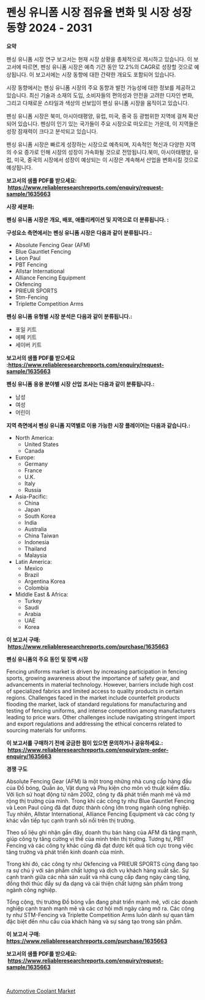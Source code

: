 <p><h1>펜싱 유니폼 시장 점유율 변화 및 시장 성장 동향 2024 - 2031</h1></p><p><strong>요약</strong></p>
<p><p>펜싱 유니폼 시장 연구 보고서는 현재 시장 상황을 총체적으로 제시하고 있습니다. 이 보고서에 따르면, 펜싱 유니폼 시장은 예측 기간 동안 12.2%의 CAGR로 성장할 것으로 예상됩니다. 이 보고서에는 시장 동향에 대한 간략한 개요도 포함되어 있습니다.</p><p>시장 동향에서는 펜싱 유니폼 시장의 주요 동향과 발전 가능성에 대한 정보를 제공하고 있습니다. 최신 기술과 소재의 도입, 소비자들의 편의성과 안전을 고려한 디자인 변화, 그리고 다채로운 스타일과 색상의 선보임이 펜싱 유니폼 시장을 움직이고 있습니다.</p><p>펜싱 유니폼 시장은 북미, 아시아태평양, 유럽, 미국, 중국 등 광범위한 지역에 걸쳐 확산되어 있습니다. 펜싱이 인기 있는 국가들이 주요 시장으로 떠오르는 가운데, 이 지역들은 성장 잠재력이 크다고 분석되고 있습니다.</p><p>펜싱 유니폼 시장은 빠르게 성장하는 시장으로 예측되며, 지속적인 혁신과 다양한 지역의 수요 증가로 인해 시장의 성장이 가속화될 것으로 전망됩니다.북미, 아시아태평양, 유럽, 미국, 중국의 시장에서 성장이 예상되는 이 시장은 계속해서 산업을 변화시킬 것으로 예상됩니다.</p></p>
<p><strong>보고서의 샘플 PDF를 받으세요: &nbsp;<a href="https://www.reliableresearchreports.com/enquiry/request-sample/1635663">https://www.reliableresearchreports.com/enquiry/request-sample/1635663</a></strong></p>
<p><strong>시장 세분화:</strong></p>
<p><strong> 펜싱 유니폼 시장은 개요, 배포, 애플리케이션 및 지역으로 더 분류됩니다. :</strong></p>
<p><strong>구성요소 측면에서는 펜싱 유니폼 시장은 다음과 같이 분류됩니다.:</strong></p>
<p><ul><li>Absolute Fencing Gear (AFM)</li><li>Blue Gauntlet Fencing</li><li>Leon Paul</li><li>PBT Fencing</li><li>Allstar International</li><li>Alliance Fencing Equipment</li><li>Okfencing</li><li>PRIEUR SPORTS</li><li>Stm-Fencing</li><li>Triplette Competition Arms</li></ul></p>
<p><strong> 펜싱 유니폼 유형별 시장 분석은 다음과 같이 분류됩니다.:</strong></p>
<p><ul><li>포일 키트</li><li>에페 키트</li><li>세이버 키트</li></ul></p>
<p><strong>보고서의 샘플 PDF를 받으세요 :<a href="https://www.reliableresearchreports.com/enquiry/request-sample/1635663">https://www.reliableresearchreports.com/enquiry/request-sample/1635663</a></strong></p>
<p><strong> 펜싱 유니폼 응용 분야별 시장 산업 조사는 다음과 같이 분류됩니다.:</strong></p>
<p><ul><li>남성</li><li>여성</li><li>어린이</li></ul></p>
<p><strong>지역 측면에서 펜싱 유니폼 지역별로 이용 가능한 시장 플레이어는 다음과 같습니다.:</strong></p>
<p><ul>
    <li>
        North America:
        <ul>
            <li>United States</li>
            <li>Canada</li>
        </ul>
    </li>
    <li>
        Europe:
        <ul>
            <li>Germany</li>
            <li>France</li>
            <li>U.K.</li>
            <li>Italy</li>
            <li>Russia</li>
        </ul>
    </li>
    <li>
        Asia-Pacific:
        <ul>
            <li>China</li>
            <li>Japan</li>
            <li>South Korea</li>
            <li>India</li>
            <li>Australia</li>
            <li>China Taiwan</li>
            <li>Indonesia</li>
            <li>Thailand</li>
            <li>Malaysia</li>
        </ul>
    </li>
    <li>
        Latin America:
        <ul>
            <li>Mexico</li>
            <li>Brazil</li>
            <li>Argentina Korea</li>
            <li>Colombia</li>
        </ul>
    </li>
    <li>
        Middle East & Africa:
        <ul>
            <li>Turkey</li>
            <li>Saudi</li>
            <li>Arabia</li>
            <li>UAE</li>
            <li>Korea</li>
        </ul>
    </li>
    </ul></p>
<p><strong>이 보고서 구매: &nbsp;<a href="https://www.reliableresearchreports.com/purchase/1635663">https://www.reliableresearchreports.com/purchase/1635663</a></strong></p>
<p><strong>펜싱 유니폼의 주요 동인 및 장벽 시장</strong></p>
<p><p>Fencing uniforms market is driven by increasing participation in fencing sports, growing awareness about the importance of safety gear, and advancements in material technology. However, barriers include high cost of specialized fabrics and limited access to quality products in certain regions. Challenges faced in the market include counterfeit products flooding the market, lack of standard regulations for manufacturing and testing of fencing uniforms, and intense competition among manufacturers leading to price wars. Other challenges include navigating stringent import and export regulations and addressing the ethical concerns related to sourcing materials for uniforms.</p></p>
<p><strong>이 보고서를 구매하기 전에 궁금한 점이 있으면 문의하거나 공유하세요.: &nbsp;<a href="https://www.reliableresearchreports.com/enquiry/pre-order-enquiry/1635663">https://www.reliableresearchreports.com/enquiry/pre-order-enquiry/1635663</a></strong></p>
<p><strong>경쟁 구도</strong></p>
<p><p>Absolute Fencing Gear (AFM) là một trong những nhà cung cấp hàng đầu của Đồ bóng, Quần áo, Vật dụng và Phụ kiện cho môn võ thuật kiếm đấu. Với lịch sử hoạt động từ năm 2002, công ty đã phát triển mạnh mẽ và mở rộng thị trường của mình. Trong khi các công ty như Blue Gauntlet Fencing và Leon Paul cũng đã đạt được thành công lớn trong ngành công nghiệp. Tuy nhiên, Allstar International, Alliance Fencing Equipment và các công ty khác vẫn tiếp tục cạnh tranh sôi nổi trên thị trường.</p><p>Theo số liệu ghi nhận gần đây, doanh thu bán hàng của AFM đã tăng mạnh, giúp công ty tăng cường vị thế của mình trên thị trường. Tương tự, PBT Fencing và các công ty khác cũng đã đạt được kết quả tích cực trong việc tăng trưởng và phát triển kinh doanh của mình.</p><p>Trong khi đó, các công ty như Okfencing và PRIEUR SPORTS cũng đang tạo ra sự chú ý với sản phẩm chất lượng và dịch vụ khách hàng xuất sắc. Sự cạnh tranh giữa các nhà sản xuất và nhà cung cấp đang ngày càng tăng, đồng thời thúc đẩy sự đa dạng và cải thiện chất lượng sản phẩm trong ngành công nghiệp.</p><p>Tổng cộng, thị trường Đồ bóng vẫn đang phát triển mạnh mẽ, với các doanh nghiệp cạnh tranh mạnh mẽ và các cơ hội mới ngày càng mở ra. Các công ty như STM-Fencing và Triplette Competition Arms luôn dành sự quan tâm đặc biệt đến nhu cầu của khách hàng và sự sáng tạo trong sản phẩm.</p></p>
<p><strong>이 보고서 구매: &nbsp; <a href="https://www.reliableresearchreports.com/purchase/1635663">https://www.reliableresearchreports.com/purchase/1635663</a></strong></p>
<p><strong>보고서의 샘플 PDF를 받으세요: &nbsp;<a href="https://www.reliableresearchreports.com/enquiry/request-sample/1635663">https://www.reliableresearchreports.com/enquiry/request-sample/1635663</a></strong><strong></strong></p>
<p>&nbsp;</p>
<p><p><a href="https://lydian-appliance-61d.notion.site/Automotive-Coolant-Market-Centers-on-Aspects-such-as-Market-Growth-Market-Share-Market-Opportunity-64eb334f90544c43b08ba73f000e3fff">Automotive Coolant Market</a></p></p>
